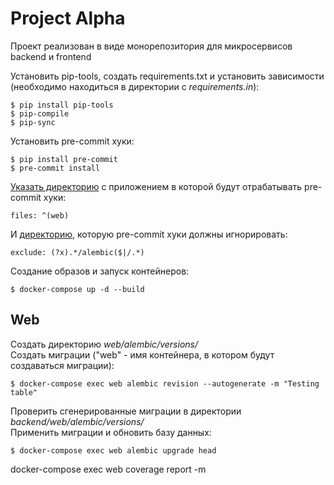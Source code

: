 # Project Alpha
Проект реализован в виде монорепозитория для микросервисов backend и frontend  

Установить pip-tools, создать requirements.txt и установить зависимости  
(необходимо находиться в директории с *requirements.in*):
```
$ pip install pip-tools
$ pip-compile
$ pip-sync
```
Установить pre-commit хуки:
```
$ pip install pre-commit
$ pre-commit install
```
[Указать директорию](.pre-commit-config.yaml) с приложением в которой будут отрабатывать pre-commit хуки:  
```
files: ^(web)
```
И [директорию](.pre-commit-config.yaml), которую pre-commit хуки должны игнорировать:
```
exclude: (?x).*/alembic($|/.*)
```
Создание образов и запуск контейнеров:
```
$ docker-compose up -d --build
```

## Web
Создать директорию *web/alembic/versions/*  
Cоздать миграции ("web" - имя контейнера, в котором будут создаваться миграции):
```
$ docker-compose exec web alembic revision --autogenerate -m "Testing table"
```
Проверить сгенерированные миграции в директории *backend/web/alembic/versions/*  
Применить миграции и обновить базу данных:
```
$ docker-compose exec web alembic upgrade head
```

docker-compose exec web coverage report -m 